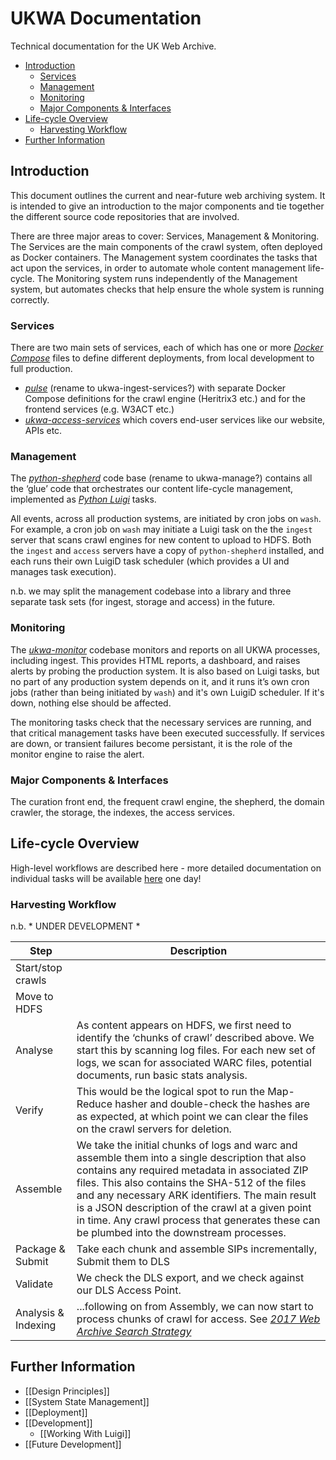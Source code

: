UKWA Documentation
==================

Technical documentation for the UK Web Archive.

<!-- MarkdownTOC depth=2 autolink=true bracket=round lowercase_only_ascii=true -->

- [Introduction](#introduction)
	- [Services](#services)
	- [Management](#management)
	- [Monitoring](#monitoring)
	- [Major Components & Interfaces](#major-components--interfaces)
- [Life-cycle Overview](#life-cycle-overview)
	- [Harvesting Workflow](#harvesting-workflow)
- [Further Information](#further-information)

<!-- /MarkdownTOC -->


Introduction
------------

This document outlines the current and near-future web archiving system. It is intended to give an introduction to the major components and tie together the different source code repositories that are involved.

There are three major areas to cover: Services, Management & Monitoring. The Services are the main components of the crawl system, often deployed as Docker containers. The Management system coordinates the tasks that act upon the services, in order to automate whole content management life-cycle. The Monitoring system runs independently of the Management system, but automates checks that help ensure the whole system is running correctly.

### Services ###

There are two main sets of services, each of which has one or more [*Docker Compose*](https://docs.docker.com/compose/) files to define different deployments, from local development to full production.

- [*pulse*](https://github.com/ukwa/pulse) (rename to ukwa-ingest-services?) with separate Docker Compose definitions for the crawl engine (Heritrix3 etc.) and for the frontend services (e.g. W3ACT etc.) 
- [*ukwa-access-services*](https://github.com/ukwa/ukwa-access-services) which covers end-user services like our website, APIs etc.

### Management ###

The [*python-shepherd*](https://github.com/ukwa/python-shepherd) code base (rename to ukwa-manage?) contains all the ‘glue’ code that orchestrates our content life-cycle management, implemented as [*Python Luigi*](https://github.com/spotify/luigi) tasks.

All events, across all production systems, are initiated by cron jobs on `wash`. For example, a cron job on `wash` may initiate a Luigi task on the the `ingest` server that scans crawl engines for new content to upload to HDFS. Both the `ingest` and `access` servers have a copy of `python-shepherd` installed, and each runs their own LuigiD task scheduler (which provides a UI and manages task execution).

n.b. we may split the management codebase into a library and three separate task sets (for ingest, storage and access) in the future.

### Monitoring ###

The [*ukwa-monitor*](https://github.com/ukwa/ukwa-monitor) codebase monitors and reports on all UKWA processes, including ingest. This provides HTML reports, a dashboard, and raises alerts by probing the production system. It is also based on Luigi tasks, but no part of any production system depends on it, and it runs it’s own cron jobs (rather than being initiated by `wash`) and it's own LuigiD scheduler. If it's down, nothing else should be affected. 

The monitoring tasks check that the necessary services are running, and that critical management tasks have been executed successfully. If services are down, or transient failures become persistant, it is the role of the monitor engine to raise the alert.

### Major Components & Interfaces ###

The curation front end, the frequent crawl engine, the shepherd, the domain crawler, the storage, the indexes, the access services.


Life-cycle Overview
-------------------

High-level workflows are described here - more detailed documentation on individual tasks will be available [here](http://ukwa-shepherd.readthedocs.io/en/latest/) one day!

### Harvesting Workflow ###

n.b. * UNDER DEVELOPMENT *

| Step              | Description   |
| ----------------- | ------------- |
| Start/stop crawls |  |
| Move to HDFS      |  |
| Analyse           | As content appears on HDFS, we first need to identify the ‘chunks of crawl’ described above. We start this by scanning log files. For each new set of logs, we scan for associated WARC files, potential documents, run basic stats analysis. |
| Verify            | This would be the logical spot to run the Map-Reduce hasher and double-check the hashes are as expected, at which point we can clear the files on the crawl servers for deletion. |
| Assemble          | We take the initial chunks of logs and warc and assemble them into a single description that also contains any required metadata in associated ZIP files. This also contains the SHA-512 of the files and any necessary ARK identifiers. The main result is a JSON description of the crawl at a given point in time. Any crawl process that generates these can be plumbed into the downstream processes. |
| Package & Submit  | Take each chunk and assemble SIPs incrementally, Submit them to DLS |
| Validate          | We check the DLS export, and we check against our DLS Access Point. |
| Analysis & Indexing | ...following on from Assembly, we can now start to process chunks of crawl for access. See [*2017 Web Archive Search Strategy*](http://drive.google.com/open?id=1CJUvyI1XPOZt6oEl_2oFRJHXrv8K3_jT36AkOSEcjzw) |


Further Information
-------------------

* [[Design Principles]]
* [[System State Management]]
* [[Deployment]]
* [[Development]]
    * [[Working With Luigi]]
* [[Future Development]]

